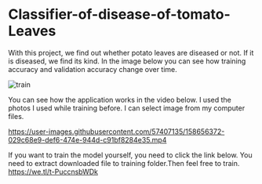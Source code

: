 # Classifier-of-disease-of-tomato-Leaves
With this project, we find out whether potato leaves are diseased or not. If it is diseased, we find its kind. 
In the image below you can see how training accuracy and validation accuracy change over time.

![train](https://user-images.githubusercontent.com/57407135/158657051-fa0589d8-8cc1-4b89-9ab8-c1c965fa6273.PNG)


You can see how the application works in the video below.
I used the photos I used while training before. I can select image from my computer files.


https://user-images.githubusercontent.com/57407135/158656372-029c68e9-def6-474e-944d-c91bf8284e35.mp4





If you want to train the model yourself, you need to click the link below. You need to extract downloaded file to training folder.Then feel free to train.
https://we.tl/t-PuccnsbWDk
